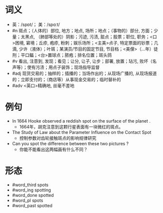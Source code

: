 # 词义
- 英：/spɒt/； 美：/spɑːt/
- #n 斑点；（人体的）部位, 地方；地点, 场所；地点；（事物的）部分, 方面；少量；太黑点, （肺部等处的）阴影；污迹, 污渍, 脏点；股票；职位, 职务；<口>困境, 窘境；丘疹, 疱疹, 粉刺；娱乐场所；<主美>点子, 特定票面的钞票；几滴, 少许（液体）；叶斑；某演员/节目的固定节目, 节目档；<美俚>（…年）徒刑；平口鲾；<台>置球点；脓疱；排名位置；斑头鸽
- #v 看出, 注意到, 发现；看见；让分, 让子, 让步；部署, 放置；玷污, 败坏（名声等）；使有污渍；用点子装饰；现场指导监督
- #adj 现货交易的；抽样的；插播的；当场作出的；从现场广播的, 从现场报道的；立即支付的；（商店等）从事现金交易的；临时替补的
- #adv <英口>精确地, 丝毫不差地
# 例句
- In 1664 Hooke observed a reddish spot on the surface of the planet .
	- 1664年，胡克注意到这颗行星表面有一块微红的斑点。
- The Study of Law about the Parameter Influence on the Contact Spot
	- 控制参数对齿轮接触斑点的影响规律研究
- Can you spot the difference between these two pictures ?
	- 你能不能看出这两幅画有什么不同？
# 形态
- #word_third spots
- #word_ing spotting
- #word_done spotted
- #word_pl spots
- #word_past spotted
